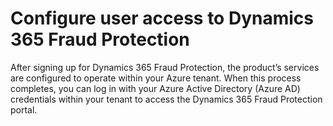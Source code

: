 # Configure user access to Dynamics 365 Fraud Protection

After signing up for Dynamics 365 Fraud Protection, the product’s services are configured to operate within your Azure tenant. When this process completes, you can log in with your Azure Active Directory (Azure AD) credentials within your tenant to access the Dynamics 365 Fraud Protection portal.




